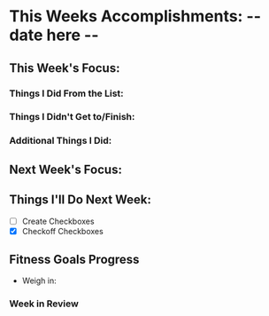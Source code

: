 # This Weeks Accomplishments: -- date here --

## This Week's Focus:

### Things I Did From the List:

### Things I Didn't Get to/Finish:

### Additional Things I Did:

## Next Week's Focus:

## Things I'll Do Next Week:

- [ ] Create Checkboxes
- [x] Checkoff Checkboxes

## Fitness Goals Progress

- Weigh in:


### Week in Review
